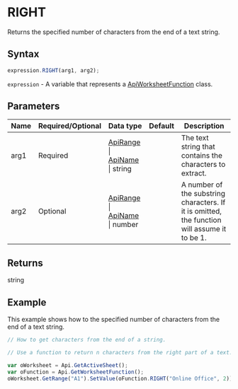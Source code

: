 # RIGHT

Returns the specified number of characters from the end of a text string.

## Syntax

```javascript
expression.RIGHT(arg1, arg2);
```

`expression` - A variable that represents a [ApiWorksheetFunction](../ApiWorksheetFunction.md) class.

## Parameters

| **Name** | **Required/Optional** | **Data type** | **Default** | **Description** |
| ------------- | ------------- | ------------- | ------------- | ------------- |
| arg1 | Required | [ApiRange](../../ApiRange/ApiRange.md) \| [ApiName](../../ApiName/ApiName.md) \| string |  | The text string that contains the characters to extract. |
| arg2 | Optional | [ApiRange](../../ApiRange/ApiRange.md) \| [ApiName](../../ApiName/ApiName.md) \| number |  | A number of the substring characters. If it is omitted, the function will assume it to be 1. |

## Returns

string

## Example

This example shows how to the specified number of characters from the end of a text string.

```javascript editor-xlsx
// How to get characters from the end of a string.

// Use a function to return n characters from the right part of a text.

var oWorksheet = Api.GetActiveSheet();
var oFunction = Api.GetWorksheetFunction();
oWorksheet.GetRange("A1").SetValue(oFunction.RIGHT("Online Office", 2));
```
